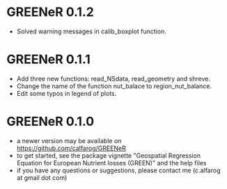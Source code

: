 # GREENeR 0.1.2

* Solved warning messages in calib_boxplot function.

# GREENeR 0.1.1

* Add three new functions: read_NSdata, read_geometry and shreve.
* Change the name of the function nut_balace to region_nut_balance.
* Edit some typos in legend of plots.

# GREENeR 0.1.0

* a newer version may be available on https://github.com/calfarog/GREENeR
* to get started, see the package vignette "Geospatial Regression Equation for European Nutrient losses (GREEN)" and the help files
* if you have any questions or suggestions, please contact me (c.alfarog at gmail dot com)
